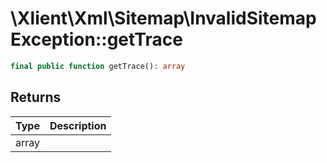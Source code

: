 # \\Xlient\\Xml\\Sitemap\\InvalidSitemapException::getTrace

```php
final public function getTrace(): array
```

## Returns

| Type | Description |
| :--- | :--- |
| array |  |